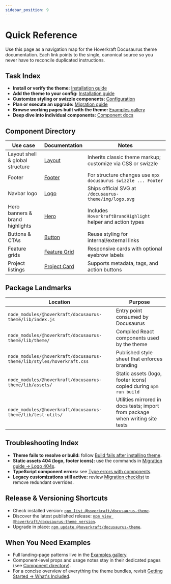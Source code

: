 ```yaml
---
sidebar_position: 9
---
```


# Quick Reference

Use this page as a navigation map for the Hoverkraft Docusaurus theme documentation. Each link points to the single, canonical source so you never have to reconcile duplicated instructions.

## Task Index

- **Install or verify the theme:** [Installation guide](./installation#installing-the-theme)
- **Add the theme to your config:** [Installation guide](./installation#add-theme-to-configuration)
- **Customize styling or swizzle components:** [Configuration](./configuration)
- **Plan or execute an upgrade:** [Migration guide](./migration)
- **Browse working pages built with the theme:** [Examples gallery](./examples)
- **Deep dive into individual components:** [Component docs](./components/layout)

## Component Directory

| Use case                        | Documentation                             | Notes                                                         |
| ------------------------------- | ----------------------------------------- | ------------------------------------------------------------- |
| Layout shell & global structure | [Layout](./components/layout)             | Inherits classic theme markup; customize via CSS or swizzle   |
| Footer                          | [Footer](./components/footer)             | For structure changes use `npx docusaurus swizzle ... Footer` |
| Navbar logo                     | [Logo](./components/logo)                 | Ships official SVG at `/docusaurus-theme/img/logo.svg`        |
| Hero banners & brand highlights | [Hero](./components/hero)                 | Includes `HoverkraftBrandHighlight` helper and action types   |
| Buttons & CTAs                  | [Button](./components/buttons)            | Reuse styling for internal/external links                     |
| Feature grids                   | [Feature Grid](./components/feature-grid) | Responsive cards with optional eyebrow labels                 |
| Project listings                | [Project Card](./components/project-card) | Supports metadata, tags, and action buttons                   |

## Package Landmarks

| Location                                                              | Purpose                                                                       |
| --------------------------------------------------------------------- | ----------------------------------------------------------------------------- |
| `node_modules/@hoverkraft/docusaurus-theme/lib/index.js`              | Entry point consumed by Docusaurus                                            |
| `node_modules/@hoverkraft/docusaurus-theme/lib/theme/`                | Compiled React components used by the theme                                   |
| `node_modules/@hoverkraft/docusaurus-theme/lib/styles/hoverkraft.css` | Published style sheet that enforces branding                                  |
| `node_modules/@hoverkraft/docusaurus-theme/lib/assets/`               | Static assets (logo, footer icons) copied during `npm run build`              |
| `node_modules/@hoverkraft/docusaurus-theme/lib/test-utils/`           | Utilities mirrored in docs tests; import from package when writing site tests |

## Troubleshooting Index

- **Theme fails to resolve or build:** follow [Build fails after installing theme](./installation#build-fails-after-installing-theme).
- **Static assets 404 (logo, footer icons):** use the commands in [Migration guide → Logo 404s](./migration#logo-404s).
- **TypeScript component errors:** see [Type errors with components](./installation#type-errors-with-components).
- **Legacy customizations still active:** review [Migration checklist](./migration#checklist-short) to remove redundant overrides.

## Release & Versioning Shortcuts

- Check installed version: [`npm list @hoverkraft/docusaurus-theme`](./installation#verifying-installation).
- Discover the latest published release: [`npm view @hoverkraft/docusaurus-theme version`](./installation#pre-migration-checklist).
- Upgrade in place: [`npm update @hoverkraft/docusaurus-theme`](./configuration#upgrading).

## When You Need Examples

- Full landing-page patterns live in the [Examples gallery](./examples#complete-homepage-example).
- Component-level props and usage notes stay in their dedicated pages (see [Component directory](#component-directory)).
- For a concise overview of everything the theme bundles, revisit [Getting Started → What's Included](./getting-started#whats-included).
